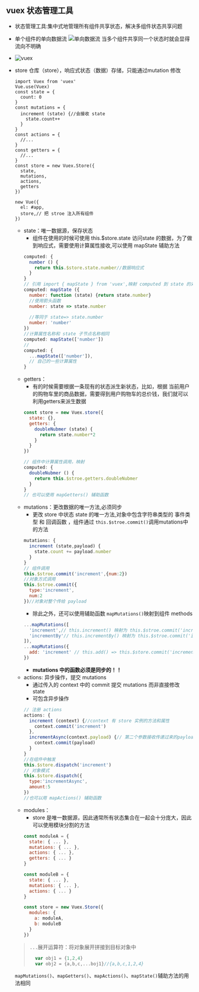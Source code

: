 
## vuex 状态管理工具
- 状态管理工具:集中式地管理所有组件共享状态，解决多组件状态共享问题
- 单个组件的单向数据流
  ![单向数据流](https://vuex.vuejs.org/flow.png)
  当多个组件共享同一个状态时就会显得流向不明确
- ![vuex](https://vuex.vuejs.org/vuex.png)
- store
仓库（store），响应式状态（数据）存储，只能通过mutation 修改
    ```
    import Vuex from 'vuex'
    Vue.use(Vuex)
    const state = {
      count: 0
    }
    const mutations = {
      increment (state) {//会接收 state
        state.count++
      }
    }
    const actions = {
      //...
    }
    const getters = {
      //...
    }
    const store = new Vuex.Store({
      state,
      mutations,
      actions,
      getters
    })

    new Vue({
      el: #app,
      store,// 把 stroe 注入所有组件
    })
    ```
  - state：唯一数据源，保存状态
    - 组件在使用的时候可使用 this.$store.state 访问state 的数据，为了做到响应式，需要使用计算属性接收,可以使用 mapState 辅助方法
    ```javascript
    computed: {
      number () {
        return this.$store.state.number//数据响应式
      }
    }
    // 引用 import { mapState } from 'vuex',映射 computed 到 state 的对应数据
    computed: mapState ({
      number: function (state) {return state.number}
      //使用箭头函数
      number: state => state.number
      
      //等同于 state=> state.number
      number: 'number'
    })
    //计算属性名称和 state 子节点名称相同
    computed: mapState(['number'])
    //
    computed: {
      ...mapState(['number']),
      // 自己的一些计算属性
    }
    ```
  - getters：
    - 有的时候需要根据一条现有的状态派生新状态，比如，根据 当前用户的购物车里的商品数据，需要得到用户购物车的总价钱，我们就可以利用getters来派生数据
    ```javascript
    const store = new Vuex.store({
      state: {},
      getters: {
        doubleNubmer (state) {
          return state.number*2
        }
      }
    })
    
    // 组件中计算属性调用，映射
    computed: {
      doubleNubmer () {
        return this.$stroe.getters.doubleNubmer
      }
    }
    // 也可以使用 mapGetters() 辅助函数
    ```
  - mutations：更改数据的唯一方法,必须同步
    - 更改 store 中状态 state 的唯一方法,对象中包含字符串类型的 事件类型 和 回调函数 ，组件通过 `this.$stroe.commit()`调用mutations中的方法
    ```javascript
    mutations: {
      increment (state,payload) {
        state.count += payload.number
      }
    }
    // 组件调用
    this.$stroe.commit('increment',{num:2})
    //对象方式调用
    this.$stroe.commit({
      type:'increment',
      num:2
    })//对象对整个传给 payload
    ```
    - 除此之外，还可以使用辅助函数 `mapMutations()`映射到组件 methods 
    ```javascript
    ...mapMutations([
      'increment',// this.increment() 映射为 this.$stroe.commit('increment')
      'incrementBy'// this.incrementBy() 映射为 this.$stroe.commit('incrementBy')
    ]),
    ...mapMutations({
      add: 'increment' // this.add() => this.$store.commit('increment')
    })
    
    ```
    - **mutations 中的函数必须是同步的！！**
  - actions: 异步操作，提交 mutations 
    - 通过传入的 context 中的 commit 提交 mutations 而非直接修改 state
    - 可包含异步操作
    ```javascript
    // 注册 actions 
    actions: {
      increment (context) {//context 有 store 实例的方法和属性
        context.commit('increment')
      },
      incrementAsync(context.payload) {// 第二个参数接收传递过来的payload
        context.commit(payload)
      }
    }
    //在组件中触发
    this.$store.dispatch('increment')
    // 对象模式
    this.$store.dispatch({
      type:'incrementAsync',
      amount:5
    })
    //也可以用 mapActions() 辅助函数
    ```
  - modules：
    - store 是唯一数据源，因此通常所有状态集合在一起会十分庞大，因此可以使用模块分割的方法
    ```javascript
    const moduleA = {
      state: { ... },
      mutations: { ... },
      actions: { ... },
      getters: { ... }
    }

    const moduleB = {
      state: { ... },
      mutations: { ... },
      actions: { ... }
    }

    const store = new Vuex.Store({
      modules: {
        a: moduleA,
        b: moduleB
      }
    })
    ```

  > `...`展开运算符：将对象展开拼接到目标对象中
  >  ```javascript
  >    var obj1 = {1,2,4}
  >    var obj2 = {a,b,c,...boj1}//{a,b,c,1,2,4}
  >  ```

  `mapMutations()`、`mapGetters()`、`mapActions()`、`mapState()`辅助方法的用法相同

